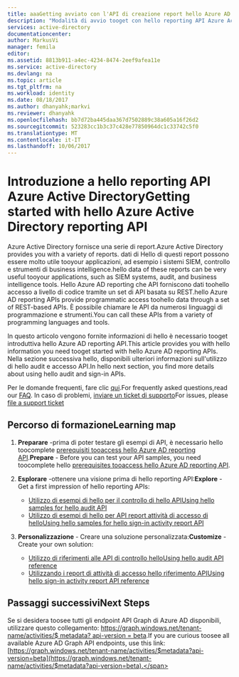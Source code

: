```yaml
---
title: aaaGetting avviato con l'API di creazione report hello Azure AD | Documenti Microsoft
description: "Modalità di avvio tooget con hello reporting API Azure Active Directory"
services: active-directory
documentationcenter: 
author: MarkusVi
manager: femila
editor: 
ms.assetid: 8813b911-a4ec-4234-8474-2eef9afea11e
ms.service: active-directory
ms.devlang: na
ms.topic: article
ms.tgt_pltfrm: na
ms.workload: identity
ms.date: 08/18/2017
ms.author: dhanyahk;markvi
ms.reviewer: dhanyahk
ms.openlocfilehash: bb7d72ba445daa367d7502889c38a605a16f26d2
ms.sourcegitcommit: 523283cc1b3c37c428e77850964dc1c33742c5f0
ms.translationtype: MT
ms.contentlocale: it-IT
ms.lasthandoff: 10/06/2017
---
```

# <a name="getting-started-with-hello-azure-active-directory-reporting-api"></a><span data-ttu-id="fdae3-103">Introduzione a hello reporting API Azure Active Directory</span><span class="sxs-lookup"><span data-stu-id="fdae3-103">Getting started with hello Azure Active Directory reporting API</span></span>

<span data-ttu-id="fdae3-104">Azure Active Directory fornisce una serie di report.</span><span class="sxs-lookup"><span data-stu-id="fdae3-104">Azure Active Directory provides you with a variety of reports.</span></span> <span data-ttu-id="fdae3-105">dati di Hello di questi report possono essere molto utile tooyour applicazioni, ad esempio i sistemi SIEM, controllo e strumenti di business intelligence.</span><span class="sxs-lookup"><span data-stu-id="fdae3-105">hello data of these reports can be very useful tooyour applications, such as SIEM systems, audit, and business intelligence tools.</span></span> <span data-ttu-id="fdae3-106">Hello Azure AD reporting che API forniscono dati toohello accesso a livello di codice tramite un set di API basata su REST.</span><span class="sxs-lookup"><span data-stu-id="fdae3-106">hello Azure AD reporting APIs provide programmatic access toohello data through a set of REST-based APIs.</span></span> <span data-ttu-id="fdae3-107">È possibile chiamare le API da numerosi linguaggi di programmazione e strumenti.</span><span class="sxs-lookup"><span data-stu-id="fdae3-107">You can call these APIs from a variety of programming languages and tools.</span></span>

<span data-ttu-id="fdae3-108">In questo articolo vengono fornite informazioni di hello è necessario tooget introduttiva hello Azure AD reporting API.</span><span class="sxs-lookup"><span data-stu-id="fdae3-108">This article provides you with hello information you need tooget started with hello Azure AD reporting APIs.</span></span>
<span data-ttu-id="fdae3-109">Nella sezione successiva hello, disponibili ulteriori informazioni sull'utilizzo di hello audit e accesso API.</span><span class="sxs-lookup"><span data-stu-id="fdae3-109">In hello next section, you find more details about using hello audit and sign-in APIs.</span></span> 

<span data-ttu-id="fdae3-110">Per le domande frequenti, fare clic [qui](https://docs.microsoft.com/en-us/azure/active-directory/active-directory-reporting-faq).</span><span class="sxs-lookup"><span data-stu-id="fdae3-110">For frequently asked questions,read our [FAQ](https://docs.microsoft.com/en-us/azure/active-directory/active-directory-reporting-faq).</span></span> <span data-ttu-id="fdae3-111">In caso di problemi, [inviare un ticket di supporto](https://docs.microsoft.com/en-us/azure/active-directory/active-directory-troubleshooting-support-howto)</span><span class="sxs-lookup"><span data-stu-id="fdae3-111">For issues, please [file a support ticket](https://docs.microsoft.com/en-us/azure/active-directory/active-directory-troubleshooting-support-howto)</span></span>

## <a name="learning-map"></a><span data-ttu-id="fdae3-112">Percorso di formazione</span><span class="sxs-lookup"><span data-stu-id="fdae3-112">Learning map</span></span>
1. <span data-ttu-id="fdae3-113">**Preparare** -prima di poter testare gli esempi di API, è necessario hello toocomplete [prerequisiti tooaccess hello Azure AD reporting API](active-directory-reporting-api-prerequisites-azure-portal.md).</span><span class="sxs-lookup"><span data-stu-id="fdae3-113">**Prepare** - Before you can test your API samples, you need toocomplete hello [prerequisites tooaccess hello Azure AD reporting API](active-directory-reporting-api-prerequisites-azure-portal.md).</span></span>
2. <span data-ttu-id="fdae3-114">**Esplorare** -ottenere una visione prima di hello reporting API:</span><span class="sxs-lookup"><span data-stu-id="fdae3-114">**Explore** - Get a first impression of hello reporting APIs:</span></span>
   
   * [<span data-ttu-id="fdae3-115">Utilizzo di esempi di hello per il controllo di hello API</span><span class="sxs-lookup"><span data-stu-id="fdae3-115">Using hello samples for hello audit API</span></span>](active-directory-reporting-api-audit-samples.md) 
   * [<span data-ttu-id="fdae3-116">Utilizzo di esempi di hello per API report attività di accesso di hello</span><span class="sxs-lookup"><span data-stu-id="fdae3-116">Using hello samples for hello sign-in activity report API</span></span>](active-directory-reporting-api-sign-in-activity-samples.md)
3. <span data-ttu-id="fdae3-117">**Personalizzazione** - Creare una soluzione personalizzata:</span><span class="sxs-lookup"><span data-stu-id="fdae3-117">**Customize** -  Create your own solution:</span></span> 
   
   * [<span data-ttu-id="fdae3-118">Utilizzo di riferimenti alle API di controllo hello</span><span class="sxs-lookup"><span data-stu-id="fdae3-118">Using hello audit API reference</span></span>](active-directory-reporting-api-audit-reference.md) 
   * [<span data-ttu-id="fdae3-119">Utilizzando i report di attività di accesso hello riferimento API</span><span class="sxs-lookup"><span data-stu-id="fdae3-119">Using hello sign-in activity report API reference</span></span>](active-directory-reporting-api-sign-in-activity-reference.md)

## <a name="next-steps"></a><span data-ttu-id="fdae3-120">Passaggi successivi</span><span class="sxs-lookup"><span data-stu-id="fdae3-120">Next Steps</span></span>
<span data-ttu-id="fdae3-121">Se si desidera toosee tutti gli endpoint API Graph di Azure AD disponibili, utilizzare questo collegamento: [https://graph.windows.net/tenant-name/activities/$ metadata? api-version = beta](https://graph.windows.net/tenant-name/activities/$metadata?api-version=beta).</span><span class="sxs-lookup"><span data-stu-id="fdae3-121">If you are curious toosee all available Azure AD Graph API endpoints, use this link: [https://graph.windows.net/tenant-name/activities/$metadata?api-version=beta](https://graph.windows.net/tenant-name/activities/$metadata?api-version=beta).</span></span>

